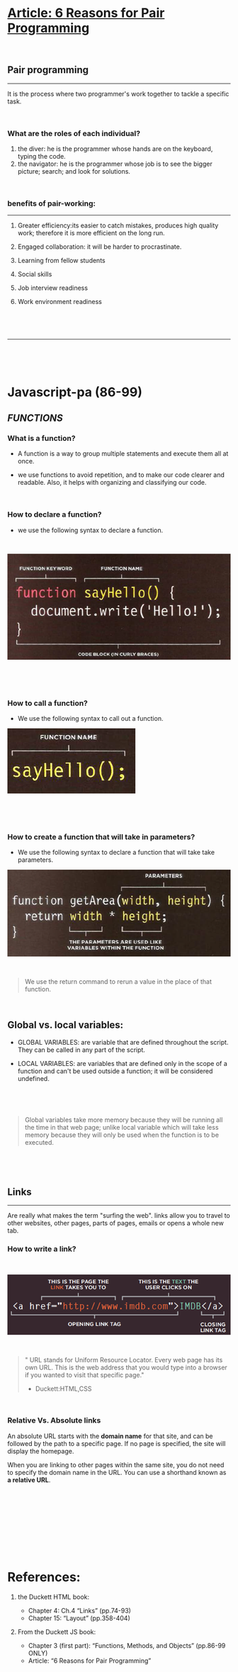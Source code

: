 # [Article: 6 Reasons for Pair Programming](https://www.codefellows.org/blog/6-reasons-for-pair-programming/)

<p>&nbsp;</p>

## Pair programming 
--- 
It is the process where two programmer's work together to tackle a specific task.
<p>&nbsp;</p>

### What are the roles of each individual?
1. the diver: he is the programmer whose hands are on the keyboard, typing the code.
2. the navigator: he is the programmer whose job is to see the bigger picture; search; and look for solutions.
<p>&nbsp;</p>

### benefits of pair-working:
---

1. Greater efficiency:its easier to catch mistakes, produces high quality work; therefore it is more efficient on the long run. 

2. Engaged collaboration: it will be harder to procrastinate.

3. Learning from fellow students

4. Social skills

5. Job interview readiness

6. Work environment readiness
<p>&nbsp;</p>
<p>&nbsp;</p>

---
<p>&nbsp;</p>
<p>&nbsp;</p>

# Javascript-pa (86-99)

## ***FUNCTIONS***

### What is a function?

- A function is a way to group multiple statements and execute them all at once.

- we use functions to avoid repetition, and to make our code clearer and readable. Also, it helps with organizing and classifying our code.
<p>&nbsp;</p>

### How to declare a function?

- we use the following syntax to declare a function.
<p>&nbsp;</p>


![to declare a function](/images/df.png)

<p>&nbsp;</p>
<p>&nbsp;</p>


### How to call a function?

- We use the following syntax to call out a function.


![calling a function](/images/cf.png)


<p>&nbsp;</p>
<p>&nbsp;</p>

### How to create a function that will take in parameters?

- We use the following syntax to declare  a function that will take take parameters.


![parameter function](/images/p.png)


<p>&nbsp;</p>


> We use the return command to rerun a value in the place of that function.

<p>&nbsp;</p>


## Global vs. local variables:

- GLOBAL VARIABLES: are variable that are defined throughout the script. They can be called in any part of the script.

- LOCAL VARIABLES: are variables that are defined only in the scope of a function and can't be used outside a function; it will be considered undefined.


<p>&nbsp;</p>
<p>&nbsp;</p>

> Global variables take more memory because they will be running all the time in that web page; unlike local variable which will take less memory because they will only be used when the function is to be executed.


<p>&nbsp;</p>
<p>&nbsp;</p>

## Links
---
Are really what makes the term "surfing the web". links allow you to travel to other websites, other pages, parts of pages, emails or opens a whole new tab.


### How to write a link?
<p>&nbsp;</p>

![htwal](/images/wl.png)

<p>&nbsp;</p>

> " URL stands for Uniform Resource Locator. Every web page has its own URL. This is the web address that you would type into a browser if you wanted to visit that specific page." 
> - Duckett:HTML,CSS

<p>&nbsp;</p>

### Relative Vs. Absolute links

An absolute URL starts with the **domain name** for that site, and can be followed by the path
to a specific page. If no page is specified, the site will display the homepage.

When you are linking to other pages within the same site, you do not need to specify the domain name in the URL. You can use a shorthand known as **a relative URL**.


<p>&nbsp;</p>
<p>&nbsp;</p>
<p>&nbsp;</p>
<p>&nbsp;</p>
<p>&nbsp;</p>



# References:


1. the Duckett HTML book:
    - Chapter 4: Ch.4 “Links” (pp.74-93)
    - Chapter 15: “Layout” (pp.358-404)

2. From the Duckett JS book:
    - Chapter 3 (first part): “Functions, Methods, and Objects” (pp.86-99 ONLY)
    - Article: “6 Reasons for Pair Programming”